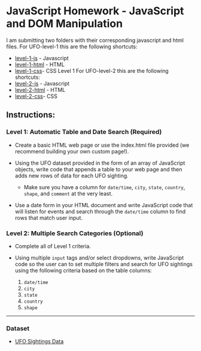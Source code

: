 # JavaScript Homework - JavaScript and DOM Manipulation

I am submitting two folders with their corresponding javascript and html files. 
For UFO-level-1 this are the following shortcuts: 
* [level-1-js](UFO-level-1/static/js/data.js) -  Javascript
* [level-1-html](UFO-level-1/index.html) - HTML
* [level-1-css](UFO-level-1/static/css/style.css)- CSS
Level 1
For UFO-level-2 this are the following shortcuts: 
* [level-2-js](UFO-level-2/static/js/data.js) -  Javascript
* [level-2-html](UFO-level-2/index.html) - HTML
* [level-2-css](UFO-level-2/static/css/style.css)- CSS

## Instructions:
### Level 1: Automatic Table and Date Search (Required)

* Create a basic HTML web page or use the index.html file provided (we recommend building your own custom page!).

* Using the UFO dataset provided in the form of an array of JavaScript objects, write code that appends a table to your web page and then adds new rows of data for each UFO sighting.

  * Make sure you have a column for `date/time`, `city`, `state`, `country`, `shape`, and `comment` at the very least.

* Use a date form in your HTML document and write JavaScript code that will listen for events and search through the `date/time` column to find rows that match user input.

### Level 2: Multiple Search Categories (Optional)

* Complete all of Level 1 criteria.

* Using multiple `input` tags and/or select dropdowns, write JavaScript code so the user can to set multiple filters and search for UFO sightings using the following criteria based on the table columns:

  1. `date/time`
  2. `city`
  3. `state`
  4. `country`
  5. `shape`

- - -

### Dataset

* [UFO Sightings Data](UFO-level-1/static/js/data.js)
